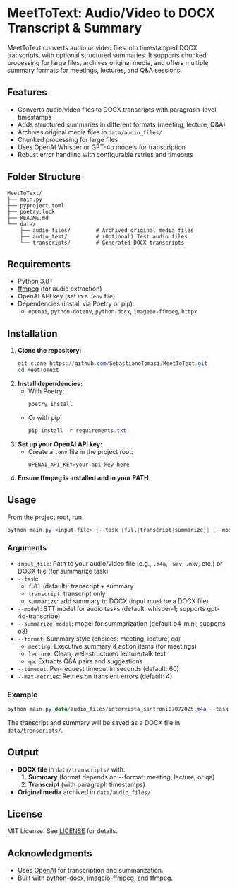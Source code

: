 
# MeetToText: Audio/Video to DOCX Transcript & Summary

MeetToText converts audio or video files into timestamped DOCX transcripts, with optional structured summaries. It supports chunked processing for large files, archives original media, and offers multiple summary formats for meetings, lectures, and Q&A sessions.


## Features

- Converts audio/video files to DOCX transcripts with paragraph-level timestamps
- Adds structured summaries in different formats (meeting, lecture, Q&A)
- Archives original media files in `data/audio_files/`
- Chunked processing for large files
- Uses OpenAI Whisper or GPT-4o models for transcription
- Robust error handling with configurable retries and timeouts


## Folder Structure

```
MeetToText/
├── main.py
├── pyproject.toml
├── poetry.lock
├── README.md
└── data/
    ├── audio_files/        # Archived original media files
    ├── audio_test/         # (Optional) Test audio files
    └── transcripts/        # Generated DOCX transcripts
```


## Requirements

- Python 3.8+
- [ffmpeg](https://ffmpeg.org/) (for audio extraction)
- OpenAI API key (set in a `.env` file)
- Dependencies (install via Poetry or pip):
  - `openai`, `python-dotenv`, `python-docx`, `imageio-ffmpeg`, `httpx`


## Installation

1. **Clone the repository:**
   ```powershell
   git clone https://github.com/SebastianoTomasi/MeetToText.git
   cd MeetToText
   ```
2. **Install dependencies:**
   - With Poetry:
     ```powershell
     poetry install
     ```
   - Or with pip:
     ```powershell
     pip install -r requirements.txt
     ```
3. **Set up your OpenAI API key:**
   - Create a `.env` file in the project root:
     ```
     OPENAI_API_KEY=your-api-key-here
     ```
4. **Ensure ffmpeg is installed and in your PATH.**



## Usage

From the project root, run:

```powershell
python main.py <input_file> [--task {full|transcript|summarize}] [--model {whisper-1|gpt-4o-transcribe}] [--format {meeting|lecture|qa}] [--summarize-model {o4-mini|o3}] [--timeout SECONDS] [--max-retries N]
```

### Arguments

- `input_file`: Path to your audio/video file (e.g., `.m4a`, `.wav`, `.mkv`, etc.) or DOCX file (for summarize task)
- `--task`:
    - `full` (default): transcript + summary
    - `transcript`: transcript only
    - `summarize`: add summary to DOCX (input must be a DOCX file)
- `--model`: STT model for audio tasks (default: whisper-1; supports gpt-4o-transcribe)
- `--summarize-model`: model for summarization (default o4-mini; supports o3)  
- `--format`: Summary style (choices: meeting, lecture, qa)
    - `meeting`: Executive summary & action items (for meetings)
    - `lecture`: Clean, well-structured lecture/talk text
    - `qa`: Extracts Q&A pairs and suggestions
- `--timeout`: Per-request timeout in seconds (default: 60)
- `--max-retries`: Retries on transient errors (default: 4)

### Example

```powershell
python main.py data/audio_files/intervista_santroni07072025.m4a --task full --model whisper-1 --format lecture
```

The transcript and summary will be saved as a DOCX file in `data/transcripts/`.


## Output

- **DOCX file** in `data/transcripts/` with:
  1. **Summary** (format depends on --format: meeting, lecture, or qa)
  2. **Transcript** (with paragraph timestamps)
- **Original media** archived in `data/audio_files/`


## License

MIT License. See [LICENSE](LICENSE) for details.


## Acknowledgments

- Uses [OpenAI](https://platform.openai.com/) for transcription and summarization.
- Built with [python-docx](https://python-docx.readthedocs.io/), [imageio-ffmpeg](https://github.com/imageio/imageio-ffmpeg), and [ffmpeg](https://ffmpeg.org/).
